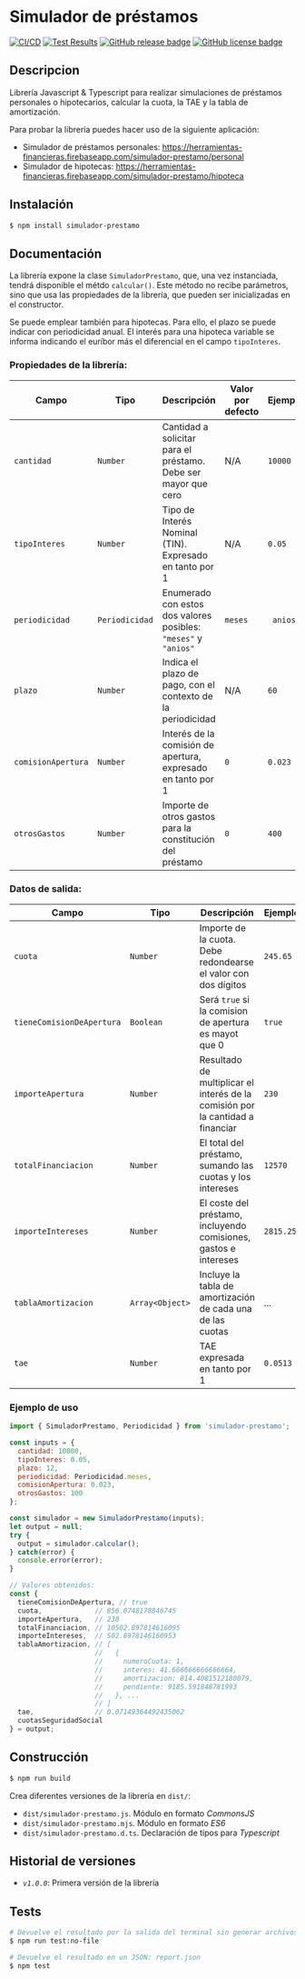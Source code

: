 # Simulador de préstamos

[![CI/CD](https://github.com/miguelchaves/simulador-prestamos/actions/workflows/node.js.yml/badge.svg)](https://github.com/miguelchaves/simulador-prestamos/actions/workflows/node.js.yml)
[![Test Results](https://raw.githubusercontent.com/gist/miguelchaves/95733b1329a62c3e44056a1d006c2410/raw/badge.svg)](https://github.com/miguelchaves/simulador-prestamos/actions/workflows/node.js.yml)
[![GitHub release badge](https://badgen.net/github/release/miguelchaves/simulador-prestamos/stable)](https://github.com/miguelchaves/simulador-prestamos/releases/latest)
[![GitHub license badge](https://badgen.net/github/license/miguelchaves/simulador-prestamos)](https://github.com/miguelchaves/simulador-prestamos/blob/main/LICENSE)

## Descripcion
Librería Javascript & Typescript para realizar simulaciones de préstamos personales o hipotecarios, calcular la cuota, la TAE y la tabla de amortización.

Para probar la librería puedes hacer uso de la siguiente aplicación:
* Simulador de préstamos personales: https://herramientas-financieras.firebaseapp.com/simulador-prestamo/personal
* Simulador de hipotecas: https://herramientas-financieras.firebaseapp.com/simulador-prestamo/hipoteca

Instalación
-----------

```bash
$ npm install simulador-prestamo
```

Documentación
-------------

La librería expone la clase `SimuladorPrestamo`, que, una vez instanciada, tendrá disponible el métdo `calcular()`. Este método no recibe parámetros, sino que usa las propiedades de la librería, que pueden ser inicializadas en el constructor.

Se puede emplear también para hipotecas. Para ello, el plazo se puede indicar con periodicidad anual. El interés para una hipoteca variable se informa indicando el euríbor más el diferencial en el campo `tipoInteres`.

### Propiedades de la librería:

| Campo | Tipo | Descripción | Valor por defecto | Ejemplo |
|-------|-----|--------------|-------------------|---------|
| `cantidad` | `Number` | Cantidad a solicitar para el préstamo. Debe ser mayor que cero | N/A | `10000` |
| `tipoInteres` | `Number` | Tipo de Interés Nominal (TIN). Expresado en tanto por 1 | N/A | `0.05` |
| `periodicidad`| `Periodicidad` | Enumerado con estos dos valores posibles: `"meses"` y `"anios"` | `meses` | ` anios` |
| `plazo` | `Number` | Indica el plazo de pago, con el contexto de la periodicidad | N/A | `60` | 
| `comisionApertura` | `Number` | Interés de la comisión de apertura, expresado en tanto por 1 | `0` | `0.023`|
| `otrosGastos` | `Number` | Importe de otros gastos para la constitución del préstamo | `0` | `400` |

### Datos de salida:

| Campo | Tipo | Descripción | Ejemplo |
|-------|-----|--------------|---------|
| `cuota` | `Number` | Importe de la cuota. Debe redondearse el valor con dos dígitos | `245.65` |
| `tieneComisionDeApertura` | `Boolean` | Será `true` si la comision de apertura es mayot que 0 | `true` |
| `importeApertura` | `Number` | Resultado de multiplicar el interés de la comisión por la cantidad a financiar | `230` |
| `totalFinanciacion` | `Number` | El total del préstamo, sumando las cuotas y los intereses | `12570` |
| `importeIntereses` | `Number` | El coste del préstamo, incluyendo comisiones, gastos e intereses | `2815.25` | 
| `tablaAmortizacion` | `Array<Object>` | Incluye la tabla de amortización de cada una de las cuotas | ... |
| `tae` | `Number` | TAE expresada en tanto por 1 | `0.0513` |

### Ejemplo de uso

```javascript
import { SimuladorPrestamo, Periodicidad } from 'simulador-prestamo';

const inputs = {
  cantidad: 10000,
  tipoInteres: 0.05,
  plazo: 12,
  periodicidad: Periodicidad.meses,
  comisionApertura: 0.023,
  otrosGastos: 100
};

const simulador = new SimuladorPrestamo(inputs);
let output = null;
try {
  output = simulador.calcular();
} catch(error) {
  console.error(error);
}

// Valores obtenidos:
const {
  tieneComisionDeApertura, // true
  cuota,             // 856.0748178846745
  importeApertura,   // 230
  totalFinanciacion, // 10502.897814616095
  importeIntereses,  // 502.8978146160953
  tablaAmortizacion, // [
                     //   {
                     //     numeroCuota: 1,
                     //     interes: 41.666666666666664,
                     //     amortizacion: 814.4081512180079,
                     //     pendiente: 9185.591848781993
                     //   }, ...
                     // ]
  tae,               // 0.07149364492435062
  cuotasSeguridadSocial
} = output;
```

Construcción
-------------
```bash
$ npm run build
```
Crea diferentes versiones de la librería en `dist/`:
* `dist/simulador-prestamo.js`. Módulo en formato *CommonsJS*
* `dist/simulador-prestamo.mjs`. Módulo en formato *ES6*
* `dist/simulador-prestamo.d.ts`. Declaración de tipos para *Typescript*

Historial de versiones
-------------
* *`v1.0.0`*: Primera versión de la librería


Tests
-------------

```bash
# Devuelve el resultado por la salida del terminal sin generar archivos:
$ npm run test:no-file

# Devuelve el resultado en un JSON: report.json
$ npm test
```
